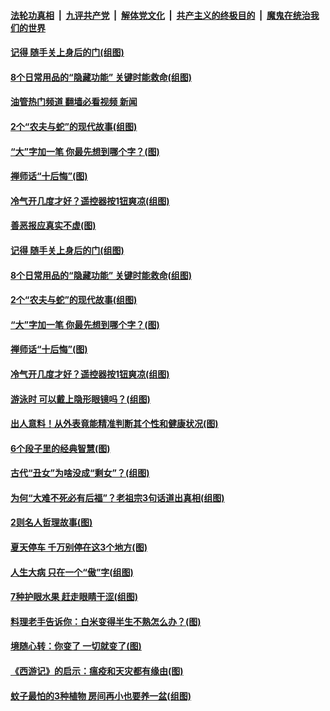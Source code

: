 ####  [法轮功真相](../../../../basic/blob/master/README.md?t=07091101) &nbsp;|&nbsp; [九评共产党](../../../../9ping.md/blob/master/README.md?t=07091101) &nbsp;|&nbsp; [解体党文化](../../../../jtdwh.md/blob/master/README.md?t=07091101)  &nbsp;|&nbsp; [共产主义的终极目的](../../../../gczydzjmd.md/blob/master/README.md?t=07091101) &nbsp;|&nbsp; [魔鬼在统治我们的世界](../../../../mgztzwmdsj.md/blob/master/README.md?t=07091101) 

#### [记得 随手关上身后的门(组图)](../pages/p8/1010522.md?t=07091101) 

#### [8个日常用品的“隐藏功能” 关键时能救命(组图)](../pages/p8/1011205.md?t=07091101) 

#### [油管热门频道 翻墙必看视频 新闻](http://45.76.130.85:81/youtube.html?07091101)

#### [2个“农夫与蛇”的现代故事(组图)](../pages/p8/1010851.md?t=07091101) 

#### [“大”字加一笔 你最先想到哪个字？(图)](../pages/p8/1011122.md?t=07091101) 

#### [禅师话“十后悔”(图)](../pages/p8/1011005.md?t=07091101) 

#### [冷气开几度才好？遥控器按1钮爽凉(组图)](../pages/p8/1011114.md?t=07091101) 

#### [善恶报应真实不虚(图)](../pages/p8/1002816.md?t=07091101) 

#### [记得 随手关上身后的门(组图)](../pages/p8/1010522.md?t=07091101) 

#### [8个日常用品的“隐藏功能” 关键时能救命(组图)](../pages/p8/1011205.md?t=07091101) 

#### [2个“农夫与蛇”的现代故事(组图)](../pages/p8/1010851.md?t=07091101) 

#### [“大”字加一笔 你最先想到哪个字？(图)](../pages/p8/1011122.md?t=07091101) 

#### [禅师话“十后悔”(图)](../pages/p8/1011005.md?t=07091101) 

#### [冷气开几度才好？遥控器按1钮爽凉(组图)](../pages/p8/1011114.md?t=07091101) 

#### [游泳时 可以戴上隐形眼镜吗？(组图)](../pages/p8/1011106.md?t=07091101) 

#### [出人意料！从外表竟能精准判断其个性和健康状况(图)](../pages/p8/1010979.md?t=07091101) 

#### [6个段子里的经典智慧(图)](../pages/p8/1010572.md?t=07091101) 

#### [古代“丑女”为啥没成“剩女”？(组图)](../pages/p8/1011019.md?t=07091101) 

#### [为何“大难不死必有后福”？老祖宗3句话道出真相(组图)](../pages/p8/1010986.md?t=07091101) 

#### [2则名人哲理故事(图)](../pages/p8/1010421.md?t=07091101) 

#### [夏天停车 千万别停在这3个地方(图)](../pages/p8/1010514.md?t=07091101) 

#### [人生大病 只在一个“傲”字(组图)](../pages/p8/1010891.md?t=07091101) 

#### [7种护眼水果 赶走眼睛干涩(组图)](../pages/p8/1010842.md?t=07091101) 

#### [料理老手告诉你：白米变得半生不熟怎么办？(图)](../pages/p8/1010785.md?t=07091101) 

#### [境随心转：你变了 一切就变了(图)](../pages/p8/1010416.md?t=07091101) 

#### [《西游记》的启示：瘟疫和天灾都有缘由(图)](../pages/p8/1010586.md?t=07091101) 

#### [蚊子最怕的3种植物 房间再小也要养一盆(组图)](../pages/p8/1010515.md?t=07091101) 

<img src='http://gfw-breaker.win/goodnews/indexes/p8.md' width='0px' height='0px'/>
